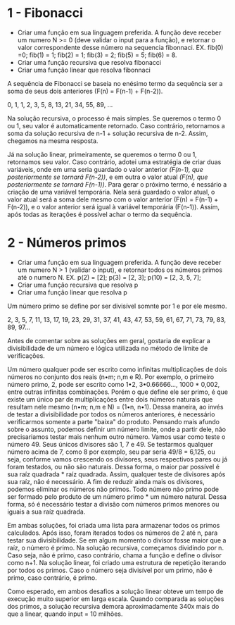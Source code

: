 # 1 - Fibonacci
- Criar uma função em sua linguagem preferida. A função deve receber um numero N >= 0 (deve validar o input para a função), e retornar o valor correspondente desse número na sequencia fibonnaci. EX. fib(0) =0; fib(1) = 1; fib(2) = 1; fib(3) = 2; fib(5) = 5; fib(6) = 8.
- Criar uma função recursiva que resolva fibonacci
- Criar uma função linear que resolva fibonnaci

A sequência de Fibonacci se baseia no enésimo termo da sequência ser a soma de seus dois anteriores (F(n) = F(n-1) + F(n-2)). 

0, 1, 1, 2, 3, 5, 8, 13, 21, 34, 55, 89, ...

Na solução recursiva, o processo é mais simples. Se queremos o termo 0 ou 1, seu valor é automaticamente retornado. Caso contrário, retornamos a soma da solução recursiva de n-1 + solução recursiva de n-2. Assim, chegamos na mesma resposta.

Já na solução linear, primeiramente, se queremos o termo 0 ou 1, retornamos seu valor. Caso contrário, adotei uma estratégia de criar duas variáveis, onde 
em uma seria guardado o valor anterior *(F(n-1), que posteriormente se tornará F(n-2))*, e em outra o valor atual *(F(n), que posteriormente se tornará F(n-1))*. Para gerar o próximo termo, é nessário a criação de uma variável temporária. 
Nela será guardado o valor atual, o valor atual será a soma dele mesmo com o valor anterior (F(n) = F(n-1) + F(n-2)), e o valor anterior será igual à variável temporária (F(n-1)). Assim, após todas as iterações é possível achar o termo da sequência. 

# 2 - Números primos
- Criar uma função em sua linguagem preferida. A função deve receber um numero N > 1 (validar o input), e retornar todos os números primos até o numero N. EX. p(2) = [2]; p(3) = [2, 3]; p(10) = [2, 3, 5, 7];
- Criar uma função recursiva que resolva p
- Criar uma função linear que resolva p

Um número primo se define por ser divisível somnte por 1 e por ele mesmo.

2, 3, 5, 7, 11, 13, 17, 19, 23, 29, 31, 37, 41, 43, 47, 53, 59, 61, 67, 71, 73, 79, 83, 89, 97...

Antes de comentar sobre as soluções em geral, gostaria de explicar a divisibilidade de um número e lógica utilizada no método de limite de verificações.

Um número qualquer pode ser escrito como infinitas multiplicações de dois números no conjunto dos reais (n•m; n,m e R). Por exemplo, o primeiro número primo, 2, pode ser escrito como 1•2, 3•0.66666..., 1000 * 0,002, entre outras infinitas combinações.
Porém o que define ele ser primo, é que existe um único par de multiplicações entre dois números naturais que resultam nele mesmo (n•m; n,m e N) = (1•n, n•1). Dessa maneira, ao invés de testar a divisibilidade por todos os números anteriores, é
necessário verificarmos somente a parte "baixa" do produto. Pensando mais afundo sobre o assunto, podemos definir um número limite, onde a partir dele, não precisariamos testar mais nenhum outro número. Vamos usar como teste o número 49. Seus 
únicos divisores são 1, 7 e 49. Se testarmos qualquer número acima de 7, como 8 por exemplo, seu par seria 49/8 = 6,125, ou seja, conforme vamos crescendo os divisores, seus respectivos pares ou já foram testados, ou não são naturais. Dessa forma, 
o maior par possível é sua raíz quadrada * raíz quadrada. Assim, qualquer teste de divisores após sua raíz, não é necessário. A fim de reduzir ainda mais os divisores, podemos eliminar os números não primos. Todo número não primo pode ser formado pelo produto
de um número primo * um número natural. Dessa forma, só é necessário testar a divisão com números primos menores ou iguais a sua raíz quadrada.

Em ambas soluções, foi criada uma lista para armazenar todos os primos calculados. Após isso, foram iterados todos os números de 2 até n, para testar sua divisibilidade. Se em algum momento o divisor fosse maior que a raíz, o número é primo.
Na solução recursiva, começamos dividindo por n. Caso seja, não é primo, caso contrário,  chama a função e define o divisor como n+1. Na solução linear, foi criado uma estrutura de repetição iterando por todos os primos. Caso o número seja divisível
por um primo, não é primo, caso contrário, é primo.

Como esperado, em ambos desafios a solução linear obteve um tempo de execução muito superior em larga escala. Quando comparada as soluções dos primos, a solução recursiva demora aproximadamente 340x mais do que a linear, quando input = 10 milhões.
